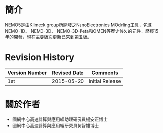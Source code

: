 # 簡介

NEMO5是由Klimeck group所開發之NanoElectronics MOdeling工具，包含NEMO-1D、 NEMO-3D、 NEMO-3D-Peta和OMEN等歷史悠久的元件，歷經15年的開發，現在主要版次更新已來到第五版。
# Revision History
| Version Number | Revised Date | Comments |
| -- | -- | -- |
| 1st | 2015-05-20 | Initial Release |

# 關於作者
* 國網中心高速計算與應用組助理研究員楊安正博士
* 國網中心高速計算與應用組研究員何智雄博士






